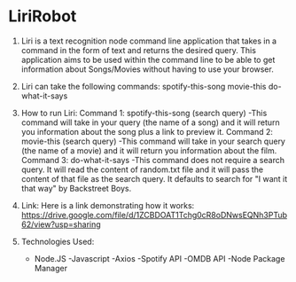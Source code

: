 # LiriRobot

1) Liri is a text recognition node command line application that takes in a command in the form of text and returns the desired query. This application aims to be used within the command line to be able to get information about Songs/Movies without having to use your browser. 

2) Liri can take the following commands:
    spotify-this-song
    movie-this
    do-what-it-says

3) How to run Liri:
    Command 1: spotify-this-song (search query)
        -This command will take in your query (the name of a song) and it will return you information about the song plus a link to preview it.
    Command 2: movie-this (search query)
        -This command will take in your search query (the name of a movie) and it will return you information about the film. 
    Command 3: do-what-it-says
        -This command does not require a  search query. It will read the content of random.txt file and it will pass the content of that file as the search query. It defaults to search for "I want it that way" by Backstreet Boys. 

  4)  Link: Here is a link demonstrating how it works: https://drive.google.com/file/d/1ZCBDOAT1Tchg0cR8oDNwsEQNh3PTub62/view?usp=sharing

  5) Technologies Used:
        - Node.JS
        -Javascript
        -Axios 
        -Spotify API
        -OMDB  API
        -Node Package Manager

